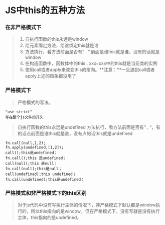 # JS中this的五种方法
### 在非严格模式下
>1. 自执行函数的this永远是window
>2. 给元素绑定方法，给谁绑定this就是谁
>3. 方法执行，看方法前面是否有” . “,前面是谁this就是谁，没有的话就是window
>4. 在构造函数中，函数体中的this . xxx=xxx中的this就是当前类的实例
>5. 使用call或者apply来改变this的指向。**注意：**一旦遇到call或者apply上述的四条都没用了


### 严格模式下
>严格模式的写法。
```
"use strict"
写在整个js文件的开头
```
>自执行函数的this永远是undefined
>方法执行，看方法前面是否有” . “，有的话点前面是谁this就是谁，没有点的话this就是undefined
```
fn.call(null,1,2);
fn.apply(undefined,[1,2]);
call();this是undefined；
fn.call();this 是undefined；
call(null);this 是null；
fn.call(null);this是null；
call(undefined);this undefined；
fn.call(undefined);this是undefined；
```

### 严格模式和非严格模式下的this区别
>对于js代码中没有写执行主体的情况下，非严格模式下默认都是window执行的，所以this指向的是window，但在严格模式下，没有写就是没有执行主体，this指向的是undefined。